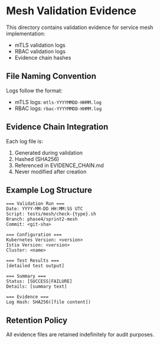 # Mesh Validation Evidence

This directory contains validation evidence for service mesh implementation:
- mTLS validation logs
- RBAC validation logs
- Evidence chain hashes

## File Naming Convention

Logs follow the format:
- mTLS logs: `mtls-YYYYMMDD-HHMM.log`
- RBAC logs: `rbac-YYYYMMDD-HHMM.log`

## Evidence Chain Integration

Each log file is:
1. Generated during validation
2. Hashed (SHA256)
3. Referenced in EVIDENCE_CHAIN.md
4. Never modified after creation

## Example Log Structure

```
=== Validation Run ===
Date: YYYY-MM-DD HH:MM:SS UTC
Script: tests/mesh/check-{type}.sh
Branch: phase4/sprint2-mesh
Commit: <git-sha>

=== Configuration ===
Kubernetes Version: <version>
Istio Version: <version>
Cluster: <name>

=== Test Results ===
[detailed test output]

=== Summary ===
Status: [SUCCESS|FAILURE]
Details: [summary text]

=== Evidence ===
Log Hash: SHA256([file content])
```

## Retention Policy

All evidence files are retained indefinitely for audit purposes.